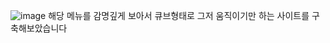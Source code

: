 ![image](https://github.com/ironhiro/bungodduk/assets/6630745/75b89ff5-184c-4995-8102-ecb36fdba039)
해당 메뉴를 감명깊게 보아서 큐브형태로 그저 움직이기만 하는 사이트를 구축해보았습니다
